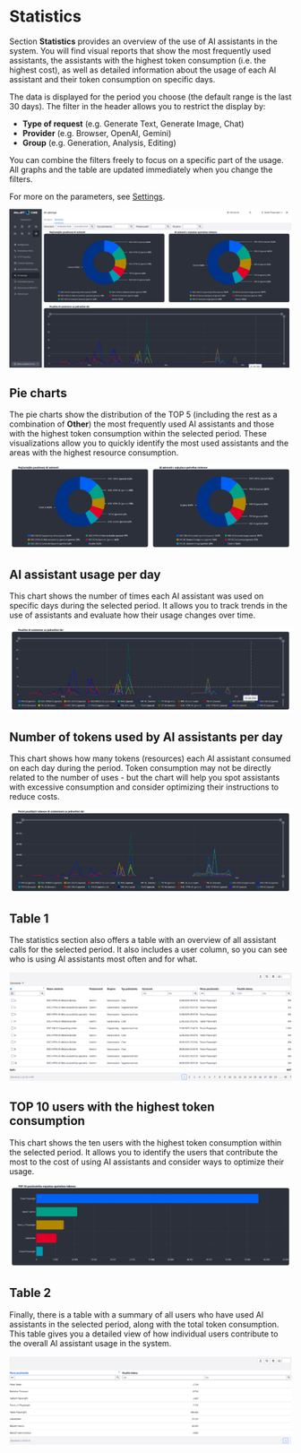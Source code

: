 # Statistics

Section **Statistics** provides an overview of the use of AI assistants in the system. You will find visual reports that show the most frequently used assistants, the assistants with the highest token consumption (i.e. the highest cost), as well as detailed information about the usage of each AI assistant and their token consumption on specific days.

The data is displayed for the period you choose (the default range is the last 30 days). The filter in the header allows you to restrict the display by:
- **Type of request** (e.g. Generate Text, Generate Image, Chat)
- **Provider** (e.g. Browser, OpenAI, Gemini)
- **Group** (e.g. Generation, Analysis, Editing)

You can combine the filters freely to focus on a specific part of the usage. All graphs and the table are updated immediately when you change the filters.

For more on the parameters, see [Settings](../settings/README.md).

![](all.png)

## Pie charts

The pie charts show the distribution of the TOP 5 (including the rest as a combination of **Other**) the most frequently used AI assistants and those with the highest token consumption within the selected period. These visualizations allow you to quickly identify the most used assistants and the areas with the highest resource consumption.

![](graph-1.png)

## AI assistant usage per day

This chart shows the number of times each AI assistant was used on specific days during the selected period. It allows you to track trends in the use of assistants and evaluate how their usage changes over time.

![](graph-2.png)

## Number of tokens used by AI assistants per day

This chart shows how many tokens (resources) each AI assistant consumed on each day during the period. Token consumption may not be directly related to the number of uses - but the chart will help you spot assistants with excessive consumption and consider optimizing their instructions to reduce costs.

![](graph-3.png)

## Table 1

The statistics section also offers a table with an overview of all assistant calls for the selected period. It also includes a user column, so you can see who is using AI assistants most often and for what.

![](datatable.png)

## TOP 10 users with the highest token consumption

This chart shows the ten users with the highest token consumption within the selected period. It allows you to identify the users that contribute the most to the cost of using AI assistants and consider ways to optimize their usage.

![](graph-4.png)

## Table 2

Finally, there is a table with a summary of all users who have used AI assistants in the selected period, along with the total token consumption. This table gives you a detailed view of how individual users contribute to the overall AI assistant usage in the system.

![](datatable_2.png)
